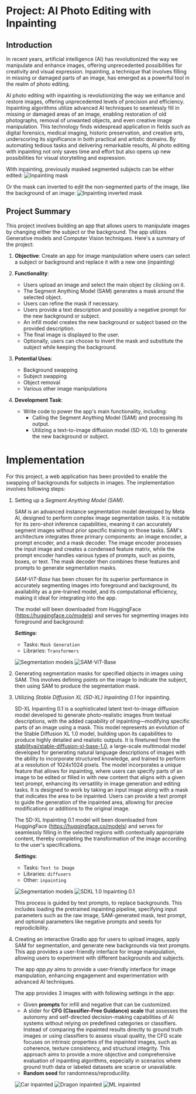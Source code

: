 # Project: AI Photo Editing with Inpainting

## Introduction
In recent years, artificial intelligence (AI) has revolutionized the way we manipulate and enhance images, offering unprecedented possibilities for creativity and visual expression. Inpainting, a technique that involves filling in missing or damaged parts of an image, has emerged as a powerful tool in the realm of photo editing.

AI photo editing with inpainting is revolutionizing the way we enhance and restore images, offering unprecedented levels of precision and efficiency. Inpainting algorithms utilize advanced AI techniques to seamlessly fill in missing or damaged areas of an image, enabling restoration of old photographs, removal of unwanted objects, and even creative image manipulation. This technology finds widespread application in fields such as digital forensics, medical imaging, historic preservation, and creative arts, underscoring its significance in both practical and artistic domains. By automating tedious tasks and delivering remarkable results, AI photo editing with inpainting not only saves time and effort but also opens up new possibilities for visual storytelling and expression.

With inpainting, previously masked segmented subjects can be either edited:
![Inpainting mask](./screenshots/examples/ML_subject_man.png)

Or the mask can inverted to edit the non-segmented parts of the image, like the background of an image:
![Inpainting inverted mask](./screenshots/examples/ML_background_island.png)

## Project Summary
This project involves building an app that allows users to manipulate images by changing either the subject or the background. The app utilizes Generative models and Computer Vision techniques. Here's a summary of the project:

1. **Objective**: Create an app for image manipulation where users can select a subject or background and replace it with a new one (inpainting)

2. **Functionality**:
   - Users upload an image and select the main object by clicking on it.
   - The Segment Anything Model (SAM) generates a mask around the selected object.
   - Users can refine the mask if necessary.
   - Users provide a text description and possibly a negative prompt for the new background or subject.
   - An infill model creates the new background or subject based on the provided description.
   - The final image is displayed to the user.
   - Optionally, users can choose to invert the mask and substitute the subject while keeping the background.

3. **Potential Uses**:
   - Background swapping
   - Subject swapping
   - Object removal
   - Various other image manipulations

4. **Development Task**:
   - Write code to power the app's main functionality, including:
     - Calling the Segment Anything Model (SAM) and processing its output.
     - Utilizing a text-to-image diffusion model (SD-XL 1.0) to generate the new background or subject.

# Implementation
For this project, a web application has been provided to enable the swapping of backgrounds for subjects in images. The implementation involves following steps:

1. Setting up a *Segment Anything Model (SAM)*. 

    SAM is an advanced instance segmentation model developed by Meta AI, designed to perform complex image segmentation tasks. It is notable for its zero-shot inference capabilities, meaning it can accurately segment images without prior specific training on those tasks. SAM's architecture integrates three primary components: an image encoder, a prompt encoder, and a mask decoder. The image encoder processes the input image and creates a condensed feature matrix, while the prompt encoder handles various types of prompts, such as points, boxes, or text. The mask decoder then combines these features and prompts to generate segmentation masks.

   *SAM-ViT-Base* has been chosen for its superior performance in accurately segmenting images into foreground and background, its availability as a pre-trained model, and its computational efficiency, making it ideal for integrating into the app.

    The model will been downloaded from HuggingFace (https://huggingface.co/models) and serves for segmenting images into foreground and background:

    ***Settings***:
    * Tasks: `Mask Generation`
    * Libraries: `Transformers`

    ![Segmentation models](./screenshots/models_segmentation.png)
    ![SAM-ViT-Base ](./screenshots/sam-vit-base.png)

2. Generating segmentation masks for specified objects in images using SAM. This involves defining points on the image to indicate the subject, then using SAM to produce the segmentation mask.

3. Utilizing *Stable Diffusion XL (SD-XL) Inpainting 0.1* for inpainting. 

    SD-XL Inpainting 0.1 is a sophisticated latent text-to-image diffusion model developed to generate photo-realistic images from textual descriptions, with the added capability of inpainting—modifying specific parts of an image using a mask. This model represents an evolution of the Stable Diffusion XL 1.0 model, building upon its capabilities to produce highly detailed and realistic outputs. It is finetuned from the [stabilityai/stable-diffusion-xl-base-1.0](https://huggingface.co/stabilityai/stable-diffusion-xl-base-1.0), a large-scale multimodal model developed for generating natural language descriptions of images with the ability to incorporate structured knowledge, and trained to perform at a resolution of 1024x1024 pixels. The model incorporates a unique feature that allows for inpainting, where users can specify parts of an image to be edited or filled in with new content that aligns with a given text prompt, enhancing its versatility in image generation and editing tasks. It is designed to work by taking an input image along with a mask that indicates the area to be inpainted. Users can provide a text prompt to guide the generation of the inpainted area, allowing for precise modifications or additions to the original image.

    The SD-XL Inpainting 0.1 model will been downloaded from HuggingFace (https://huggingface.co/models) and serves for seamlessly filling in the selected regions with contextually appropriate content, thereby completing the transformation of the image according to the user's specifications.

   ***Settings***:
   * Tasks: `Text to Image`
   * Libraries: `diffusers`
   * Other: `inpainting`

   ![Segmentation models](./screenshots/models_inpainting.png)
   ![SDXL 1.0 Inpainting 0.1](./screenshots/sdxl-xl-1.0-inpainting-0.1.png)

   This process is guided by text prompts, to replace backgrounds. This includes loading the pretrained inpainting pipeline, specifying input parameters such as the raw image, SAM-generated mask, text prompt, and optional parameters like negative prompts and seeds for reprodicibility.

4. Creating an interactive Gradio app for users to upload images, apply SAM for segmentation, and generate new backgrounds via text prompts. This app provides a user-friendly interface for image manipulation, allowing users to experiment with different backgrounds and subjects.

   The app *app.py* aims to provide a user-friendly interface for image manipulation, enhancing engagement and experimentation with advanced AI techniques.

   The app provides 3 images with with following settings in the app:
   * Given **prompts** for infill and negative that can be customized.
   * A slider for **CFG (Classifier-Free Guidance) scale** that assesses the autonomy and self-directed decision-making capabilities of AI systems without relying on predefined categories or classifiers. Instead of comparing the inpainted results directly to ground truth images or using classifiers to assess visual quality, the CFG scale focuses on intrinsic properties of the inpainted images, such as coherence, texture consistency, and structural integrity. This approach aims to provide a more objective and comprehensive evaluation of inpainting algorithms, especially in scenarios where ground truth data or labeled datasets are scarce or unavailable.
   * **Random seed** for randomness/reproducility.

   ![Car inpainted](./screenshots/inpainting/car_inpainted.png)
   ![Dragon inpainted](./screenshots/inpainting/dragon_inpainted.png)
   ![ML inpainted](./screenshots/inpainting/monalisa_inpainted.png)
